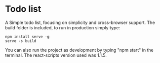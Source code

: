 # Todo list
A Simple todo list, focusing on simplicity and cross-browser support.
The build folder is included, to run in production simply type:

```node
npm install serve -g
serve -s build
```

You can also run the project as development by typing "npm start" in the terminal. The react-scripts version used was 1.1.5.

